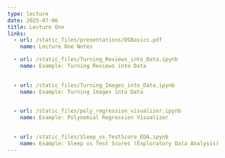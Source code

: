 ```yaml
---
type: lecture
date: 2025-07-06
title: Lecture One
links: 
  - url: /static_files/presentations/DSBasics.pdf
    name: Lecture One Notes

  - url: /static_files/Turning_Reviews_into_Data.ipynb
    name: Example: Turning Reviews into Data

      
  - url: /static_files/Turning_Images_into_Data.ipynb
    name: Example: Turning Images into Data

      
  - url: /static_files/poly_regression_visualizer.ipynb
    name: Example: Polynomial Regression Visualizer

      
  - url: /static_files/Sleep_vs_TestScore_EDA.ipynb
    name: Example: Sleep vs Test Scores (Exploratory Data Analysis)
---
```

